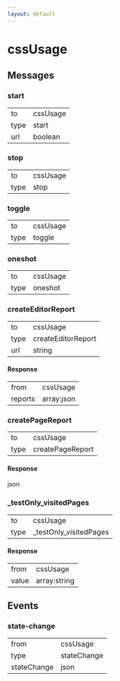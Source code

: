 ```yaml
---
layout: default
---
```


# cssUsage #

## Messages ##

### start ###

<table>

<tr>
<td>to</td>
<td>cssUsage</td>
</tr>

<tr>
<td>type</td>
<td>start</td>
</tr>

<tr>
<td>url</td>
<td>boolean</td>
</tr>

</table>

### stop ###

<table>

<tr>
<td>to</td>
<td>cssUsage</td>
</tr>

<tr>
<td>type</td>
<td>stop</td>
</tr>

</table>

### toggle ###

<table>

<tr>
<td>to</td>
<td>cssUsage</td>
</tr>

<tr>
<td>type</td>
<td>toggle</td>
</tr>

</table>

### oneshot ###

<table>

<tr>
<td>to</td>
<td>cssUsage</td>
</tr>

<tr>
<td>type</td>
<td>oneshot</td>
</tr>

</table>

### createEditorReport ###

<table>

<tr>
<td>to</td>
<td>cssUsage</td>
</tr>

<tr>
<td>type</td>
<td>createEditorReport</td>
</tr>

<tr>
<td>url</td>
<td>string</td>
</tr>

</table>

#### Response ####

<table>

<tr>
<td>from</td>
<td>cssUsage</td>
</tr>

<tr>
<td>reports</td>
<td>array:json</td>
</tr>

</table>

### createPageReport ###

<table>

<tr>
<td>to</td>
<td>cssUsage</td>
</tr>

<tr>
<td>type</td>
<td>createPageReport</td>
</tr>

</table>

#### Response ####
json

### _testOnly_visitedPages ###

<table>

<tr>
<td>to</td>
<td>cssUsage</td>
</tr>

<tr>
<td>type</td>
<td>_testOnly_visitedPages</td>
</tr>

</table>

#### Response ####

<table>

<tr>
<td>from</td>
<td>cssUsage</td>
</tr>

<tr>
<td>value</td>
<td>array:string</td>
</tr>

</table>

## Events ##

### state-change ###

<table>

<tr>
<td>from</td>
<td>cssUsage</td>
</tr>

<tr>
<td>type</td>
<td>stateChange</td>
</tr>

<tr>
<td>stateChange</td>
<td>json</td>
</tr>

</table>
